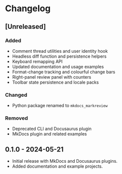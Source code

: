 # Changelog

## [Unreleased]
### Added
- Comment thread utilities and user identity hook
- Headless diff function and persistence helpers
- Keyboard remapping API
- Updated documentation and usage examples
- Format-change tracking and colourful change bars
- Right-panel review panel with counters
- Toolbar state persistence and locale packs
### Changed
- Python package renamed to `mkdocs_markreview`
### Removed
- Deprecated CLI and Docusaurus plugin
- MkDocs plugin and related examples

## 0.1.0 - 2024-05-21
- Initial release with MkDocs and Docusaurus plugins.
- Added documentation and example projects.
